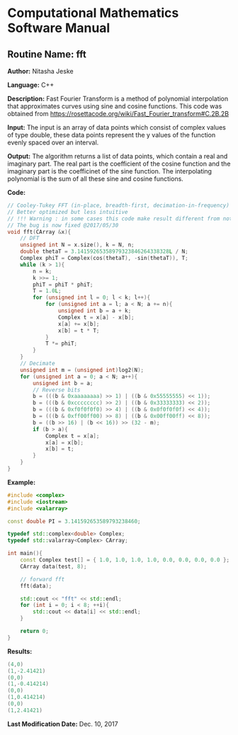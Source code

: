 # Computational Mathematics Software Manual

## **Routine Name:** fft

**Author:** Nitasha Jeske

**Language:** C++

**Description:** Fast Fourier Transform is a method of polynomial interpolation that approximates curves using sine and cosine functions. This code was obtained from https://rosettacode.org/wiki/Fast_Fourier_transform#C.2B.2B

**Input:**  The input is an array of data points which consist of complex values of type double, these data points represent the y values of the function evenly spaced over an interval. 

**Output:** The algorithm returns a list of data points, which contain a real and imaginary part. The real part is the coefficient of the cosine function and the imaginary part is the coefficinet of the sine function. The interpolating polynomial is the sum of all these sine and cosine functions. 

**Code:**
```C++
// Cooley-Tukey FFT (in-place, breadth-first, decimation-in-frequency)
// Better optimized but less intuitive
// !!! Warning : in some cases this code make result different from not optimased version above (need to fix bug)
// The bug is now fixed @2017/05/30 
void fft(CArray &x){
    // DFT
    unsigned int N = x.size(), k = N, n;
    double thetaT = 3.14159265358979323846264338328L / N;
    Complex phiT = Complex(cos(thetaT), -sin(thetaT)), T;
    while (k > 1){
        n = k;
        k >>= 1;
        phiT = phiT * phiT;
        T = 1.0L;
        for (unsigned int l = 0; l < k; l++){
            for (unsigned int a = l; a < N; a += n){
                unsigned int b = a + k;
                Complex t = x[a] - x[b];
                x[a] += x[b];
                x[b] = t * T;
            }
            T *= phiT;
        }
    }
    // Decimate
    unsigned int m = (unsigned int)log2(N);
    for (unsigned int a = 0; a < N; a++){
        unsigned int b = a;
        // Reverse bits
        b = (((b & 0xaaaaaaaa) >> 1) | ((b & 0x55555555) << 1));
        b = (((b & 0xcccccccc) >> 2) | ((b & 0x33333333) << 2));
        b = (((b & 0xf0f0f0f0) >> 4) | ((b & 0x0f0f0f0f) << 4));
        b = (((b & 0xff00ff00) >> 8) | ((b & 0x00ff00ff) << 8));
        b = ((b >> 16) | (b << 16)) >> (32 - m);
        if (b > a){
            Complex t = x[a];
            x[a] = x[b];
            x[b] = t;
        }
    }
}
```

**Example:**
```C++
#include <complex>
#include <iostream>
#include <valarray>

const double PI = 3.141592653589793238460;

typedef std::complex<double> Complex;
typedef std::valarray<Complex> CArray;

int main(){
    const Complex test[] = { 1.0, 1.0, 1.0, 1.0, 0.0, 0.0, 0.0, 0.0 };
    CArray data(test, 8);

    // forward fft
    fft(data);

    std::cout << "fft" << std::endl;
    for (int i = 0; i < 8; ++i){
        std::cout << data[i] << std::endl;
    }

    return 0;
}
```

**Results:**  
```C++
(4,0)
(1,-2.41421)
(0,0)
(1,-0.414214)
(0,0)
(1,0.414214)
(0,0)
(1,2.41421)
```

**Last Modification Date:** Dec. 10, 2017
